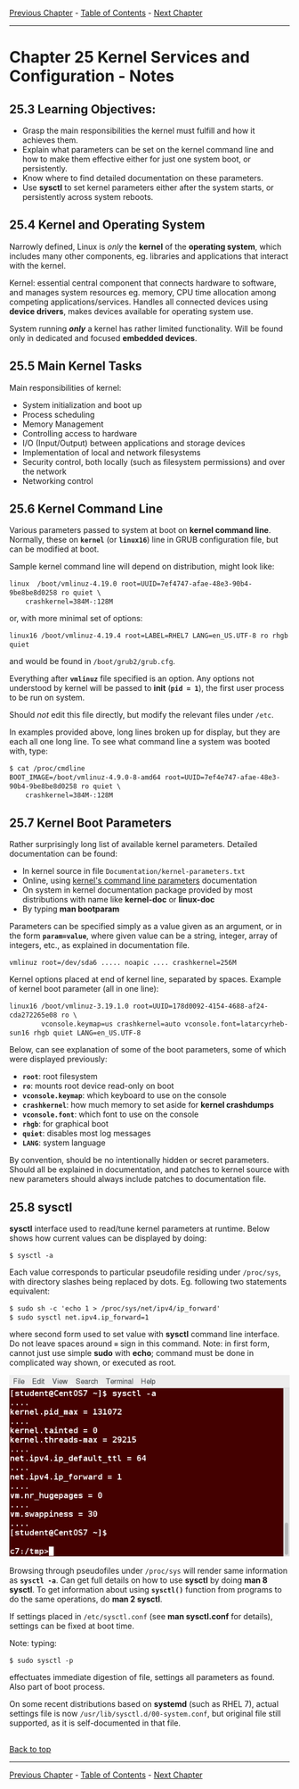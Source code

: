 [Previous Chapter](../Ch24-raid/notes_Ch24.md) - [Table of Contents](../README.md#table-of-contents) - [Next Chapter](../Ch26-kernelmodules/notes_Ch26.md)

---

# Chapter 25 Kernel Services and Configuration - Notes

## 25.3 Learning Objectives:
- Grasp the main responsibilities the kernel must fulfill and how it achieves them.
- Explain what parameters can be set on the kernel command line and how to make them effective either for just one system boot, or persistently.
- Know where to find detailed documentation on these parameters.
- Use **sysctl** to set kernel parameters either after the system starts, or persistently across system reboots.


## 25.4 Kernel and Operating System
Narrowly defined, Linux is *only* the **kernel** of the **operating system**, which includes many other components, eg. libraries and applications that interact with the kernel.

Kernel: essential central component that connects hardware to software, and manages system resources eg. memory, CPU time allocation among competing applications/services. Handles all connected devices using **device drivers**, makes devices available for operating system use.

System running ***only*** a kernel has rather limited functionality. Will be found only in dedicated and focused **embedded devices**.


## 25.5 Main Kernel Tasks
Main responsibilities of kernel:
- System initialization and boot up
- Process scheduling
- Memory Management
- Controlling access to hardware
- I/O (Input/Output) between applications and storage devices
- Implementation of local and network filesystems
- Security control, both locally (such as filesystem permissions) and over the network
- Networking control


## 25.6 Kernel Command Line
Various parameters passed to system at boot on **kernel command line**. Normally, these on **`kernel`** (or **`linux16`**) line in GRUB configuration file, but can be modified at boot.

Sample kernel command line will depend on distribution, might look like:
```shell
linux  /boot/vmlinuz-4.19.0 root=UUID=7ef4747-afae-48e3-90b4-9be8be8d0258 ro quiet \
    crashkernel=384M-:128M
```
or, with more minimal set of options:
```shell
linux16 /boot/vmlinuz-4.19.4 root=LABEL=RHEL7 LANG=en_US.UTF-8 ro rhgb quiet
```
and would be found in `/boot/grub2/grub.cfg`.

Everything after **`vmlinuz`** file specified is an option. Any options not understood by kernel will be passed to **init** (**`pid = 1`**), the first user process to be run on system.

Should *not* edit this file directly, but modify the relevant files under `/etc`.

In examples provided above, long lines broken up for display, but they are each all one long line. To see what command line a system was booted with, type:
```shell
$ cat /proc/cmdline
BOOT_IMAGE=/boot/vmlinuz-4.9.0-8-amd64 root=UUID=7ef4e747-afae-48e3-90b4-9be8be8d0258 ro quiet \
    crashkernel=384M-:128M
```

## 25.7 Kernel Boot Parameters
Rather surprisingly long list of available kernel parameters. Detailed documentation can be found:
- In kernel source in file `Documentation/kernel-parameters.txt`
- Online, using [kernel's command line parameters](https://www.kernel.org/doc/html/latest/admin-guide/kernel-parameters.html) documentation
- On system in kernel documentation package provided by most distributions with name like **kernel-doc** or **linux-doc**
- By typing **man bootparam**

Parameters can be specified simply as a value given as an argument, or in the form **`param=value`**, where given value can be a string, integer, array of integers, etc., as explained in documentation file.
```shell
vmlinuz root=/dev/sda6 ..... noapic .... crashkernel=256M
```
Kernel options placed at end of kernel line, separated by spaces. Example of kernel boot parameter (all in one line):
```shell
linux16 /boot/vmlinuz-3.19.1.0 root=UUID=178d0092-4154-4688-af24-cda272265e08 ro \
        vconsole.keymap=us crashkernel=auto vconsole.font=latarcyrheb-sun16 rhgb quiet LANG=en_US.UTF-8
```

Below, can see explanation of some of the boot parameters, some of which were displayed previously:
- **`root`**: root filesystem
- **`ro`**: mounts root device read-only on boot
- **`vconsole.keymap`**: which keyboard to use on the console
- **`crashkernel`**: how much memory to set aside for **kernel crashdumps**
- **`vconsole.font`**: which font to use on the console
- **`rhgb`**: for graphical boot
- **`quiet`**: disables most log messages
- **`LANG`**: system language

By convention, should be no intentionally hidden or secret parameters. Should all be explained in documentation, and patches to kernel source with new parameters should always include patches to documentation file.


## 25.8 sysctl
**sysctl** interface used to read/tune kernel parameters at runtime. Below shows how current values can be displayed by doing:
```shell
$ sysctl -a
```
Each value corresponds to particular pseudofile residing under `/proc/sys`, with directory slashes being replaced by dots. Eg. following two statements equivalent:
```shell
$ sudo sh -c 'echo 1 > /proc/sys/net/ipv4/ip_forward'
$ sudo sysctl net.ipv4.ip_forward=1
```
where second form used to set value with **sysctl** command line interface. Do not leave spaces around **`=`** sign in this command. Note: in first form, cannot just use simple **sudo** with **echo**; command must be done in complicated way shown, or executed as root.

![sysctl](../images/sysctl.png)

Browsing through pseudofiles under `/proc/sys` will render same information as **`sysctl -a`**. Can get full details on how to use **sysctl** by doing **man 8 sysctl**. To get information about using **`sysctl()`** function from programs to do the same operations, do **man 2 sysctl**.

If settings placed in `/etc/sysctl.conf` (see **man sysctl.conf** for details), settings can be fixed at boot time.

Note: typing:
```shell
$ sudo sysctl -p
```
effectuates immediate digestion of file, settings all parameters as found. Also part of boot process.

On some recent distributions based on **systemd** (such as RHEL 7), actual settings file is now `/usr/lib/sysctl.d/00-system.conf`, but original file still supported, as it is self-documented in that file.



##

[Back to top](#)

---

[Previous Chapter](../Ch24-raid/notes_Ch24.md) - [Table of Contents](../README.md#table-of-contents) - [Next Chapter](../Ch26-kernelmodules/notes_Ch26.md)
